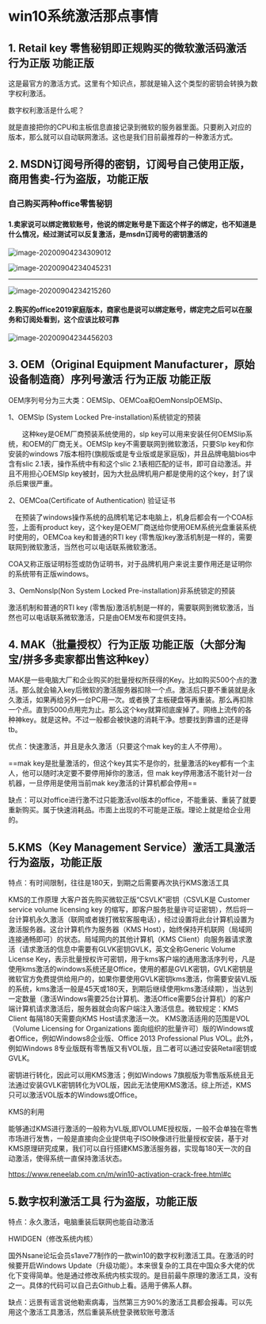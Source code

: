 # win10系统激活那点事情

## 1. Retail key 零售秘钥即正规购买的微软激活码激活  行为正版  功能正版

这是最官方的激活方式。这里有个知识点，那就是输入这个类型的密钥会转换为数字权利激活。

数字权利激活是什么呢？

就是直接把你的CPU和主板信息直接记录到微软的服务器里面。只要刷入对应的版本，那么就可以自动联网激活。这也是我们目前最推荐的一种激活方式。

 



## 2. MSDN订阅号所得的密钥，订阅号自己使用正版，商用售卖-行为盗版，功能正版

### 自己购买两种office零售秘钥

#### 1.卖家说可以绑定微软账号，他说的绑定账号是下面这个样子的绑定，也不知道是什么情况，经过测试可以反复激活，是msdn订阅号的密钥激活的

![image-20200904234309012](https://raw.githubusercontent.com/yusenyi123/pictures1/master/imgs/20200904234309.png)

![image-20200904234045231](https://raw.githubusercontent.com/yusenyi123/pictures1/master/imgs/20200904234045.png)

------

![image-20200904234215260](https://raw.githubusercontent.com/yusenyi123/pictures1/master/imgs/20200904234215.png)





#### 2.购买的office2019家庭版本，商家也是说可以绑定账号，绑定完之后可以在服务和订阅处看到，这个应该比较可靠

![image-20200904234456203](https://raw.githubusercontent.com/yusenyi123/pictures1/master/imgs/20200904234456.png)

## 3. OEM（Original Equipment Manufacturer，原始设备制造商）序列号激活  行为正版  功能正版 

OEM序列号分为三大类：OEMSlp、OEMCoa和OemNonslpOEMSlp、 

1、OEMSlp (System Locked Pre-installation)系统锁定的预装

　　这种key是OEM厂商预装系统使用的，slp key可以用来安装任何OEMSlip系统，和OEM的厂商无关。OEMSlp key不需要联网到微软激活，只要Slp key和你安装的windows 7版本相符(旗舰版或是专业版或是家庭版)，并且品牌电脑bios中含有slic 2.1表，操作系统中有和这个slic 2.1表相匹配的证书，即可自动激活。并且不用担心OEMSlp key被封，因为大批品牌机用户都是使用的这个key，封了误杀后果很严重。

2、OEMCoa(Certificate of Authentication) 验证证书

　在预装了windows操作系统的品牌机笔记本电脑上，机身后都会有一个COA标签，上面有product key，这个key是OEM厂商送给你使用OEM系统光盘重装系统时使用的，OEMCoa key和普通的RTl key (零售版)key激活机制是一样的，需要联网到微软激活，当然也可以电话联系微软激活。

COA又称正版证明标签或防伪证明书，对于品牌机用户来说主要作用还是证明你的系统带有正版windows。



3、OemNonslp(Non System Locked Pre-installation)非系统锁定的预装

激活机制和普通的RTl key (零售版)激活机制是一样的，需要联网到微软激活，当然也可以电话联系微软激活，只是由OEM发布和提供支持。

## 4.   MAK（批量授权）行为正版  功能正版（大部分淘宝/拼多多卖家都出售这种key）

MAK是一些电脑大厂和企业购买的批量授权所获得的Key。比如购买500个点的激活。那么就会输入key后微软的激活服务器扣除一个点。激活后只要不重装就是永久激活，如果再给另外一台PC用一次。或者换了主板硬盘等再重装。那么再扣除一个点。直到5000点用完为止。那么这个key就算彻底废掉了。网络上流传的各种神key。就是这种。不过一般都会被快速的消耗干净。想要找到靠谱的还是得tb。

优点：快速激活，并且是永久激活（只要这个mak key的主人不停用）。

 ==mak key是批量激活的，但这个key其实不是你的，批量激活的key都有一个主人，他可以随时决定要不要停用掉你的激活，但 mak key停用激活不能针对一台机器，一旦停用是使用当前mak key激活的计算机都会停用==

缺点：可以对office进行激不过只能激活vol版本的office，不能重装、重装了就要重新购买。属于快速消耗品。市面上出现的不可能是正版。理论上就是给企业用的。





## 5.KMS（**Key Management Service**）激活工具激活  行为盗版，功能正版

特点：有时间限制，往往是180天，到期之后需要再次执行KMS激活工具

 

KMS的工作原理
 大客户首先购买微软正版“CSVLK”密钥（CSVLK是 Customer service volume licensing key 的缩写，即客户服务批量许可证密钥），然后将一台计算机永久激活（联网或者拨打微软客服电话），经过设置将此台计算机设置为激活服务器。这台计算机作为服务器（KMS Host），始终保持开机联网（局域网连接通畅即可）的状态。局域网内的其他计算机（KMS Client）向服务器请求激活（请求激活的信息中需要有GLVK密钥GVLK，英文全称Generic Volume License Key，表示批量授权许可密钥，用于kms客户端的通用激活序列号，凡是使用kms激活的windows系统还是Office，使用的都是GVLK密钥，GVLK密钥是微软官方免费提供给用户的，如果你要使用GVLK密钥kms激活，你需要安装VL版的系统，kms激活一般是45天或180天，到期后继续使用kms激活续期），当达到一定数量（激活Windows需要25台计算机、激活Office需要5台计算机）的客户端计算机请求激活后，服务器就会向客户端注入激活信息。微软规定：KMS Client 每隔180天需要向KMS Host请求激活一次。 KMS激活适用的范围是VOL（Volume Licensing for Organizations 面向组织的批量许可）版的Windows或者Office，例如Windows8企业版、Office 2013 Professional Plus VOL。此外，例如Windows 8专业版既有零售版又有VOL版，且二者可以通过安装Retail密钥或GVLK。 

密钥进行转化，因此可以用KMS激活；例如Windows 7旗舰版为零售版系统且无法通过安装GVLK密钥转化为VOL版，因此无法使用KMS激活。综上所述，KMS只可以激活VOL版本的Windows或Office。



KMS的利用

能够通过KMS进行激活的一般称为VL版,即VOLUME授权版，一般不会单独在零售市场进行发售，一般是直接向企业提供电子ISO映像进行批量授权安装，基于对KMS原理研究成果，我们可以自行搭建KMS激活服务器，实现每180天一次的自动激活，使得系统一直保持激活状态。

 



https://www.reneelab.com.cn/m/win10-activation-crack-free.html#c

 

## 5.数字权利激活工具  行为盗版，功能正版

特点：永久激活，电脑重装后联网也能自动激活

 

HWIDGEN（修改系统内核）

国外Nsane论坛会员s1ave77制作的一款win10的数字权利激活工具。在激活的时候要开启Windows Update（升级功能）。本来很复杂的工具在中国众多大佬的优化下变得简单。他是通过修改系统内核实现的。是目前最牛原理的激活工具，没有之一。具体的代码可以自己去Github上看。适用于佛系人群。

缺点：远景有谣言说他勒索病毒，当然第三方90%的激活工具都会报毒。可以先用这个激活工具激活，然后重装系统登录微软账号激活

 